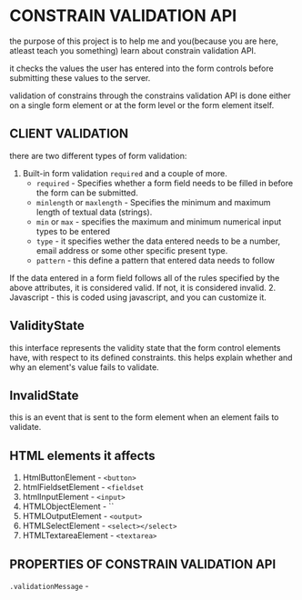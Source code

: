 # CONSTRAIN VALIDATION API

the purpose of this project is to help me and you(because you are here, atleast teach you something) learn about constrain validation API.

it checks the values the user has entered into the form controls before submitting these values to the server.

validation of constrains through the constrains validation API is done either on a single form element or at the form level or the form element itself.

## CLIENT VALIDATION

there are two different types of form validation:

1. Built-in form validation `required` and a couple of more.
   - `required` - Specifies whether a form field needs to be filled in before the form can be submitted.
   - `minlength` or `maxlength` - Specifies the minimum and maximum length of textual data (strings).
   - `min` or `max` - specifies the maximum and minimum numerical input types to be entered
   - `type` - it specifies wether the data entered needs to be a number, email address or some other specific present type.
   - `pattern` - this define a pattern that entered data needs to follow

If the data entered in a form field follows all of the rules specified by the above attributes, it is considered valid. If not, it is considered invalid.
2. Javascript - this is coded using javascript, and you can customize it.

## ValidityState

this interface represents the validity state that the form control elements have, with respect to its defined constraints. this helps explain whether and why an element's value fails to validate.

## InvalidState

this is an event that is sent to the form element when an element fails to validate.

## HTML elements it affects

1. HtmlButtonElement - `<button>`
2. htmlFieldsetElement - `<fieldset`
3. htmlInputElement - `<input>`
4. HTMLObjectElement - ``
5. HTMLOutputElement - `<output>`
6. HTMLSelectElement - `<select></select>`
7. HTMLTextareaElement - `<textarea>`

## PROPERTIES OF CONSTRAIN VALIDATION API

`.validationMessage` - 